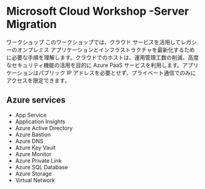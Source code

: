 # Microsoft Cloud Workshop -Server Migration

ワークショップ
このワークショップでは、クラウド サービスを活用してレガシーのオンプレミス アプリケーションとインフラストラクチャを最新化するために必要な手順を理解します。クラウドでのホストは、運用管理工数の削減、高度なセキュリティ機能の活用を目的に Azure PaaS サービスを利用します。アプリケーションはパブリック IP アドレスを必要とせず、プライベート通信でのみにアクセスを限定できます。

## **Azure services**
- App Service
- Application Insights
- Azure Active Directory
- Azure Bastion
- Azure DNS
- Azure Key Vault
- Azure Monitor
- Azure Private Link
- Azure SQL Database
- Azure Storage
- Virtual Network
